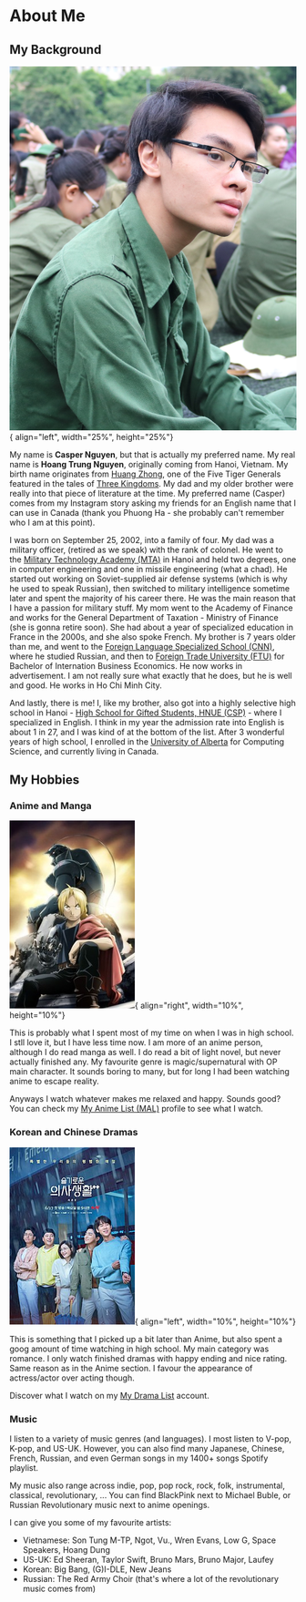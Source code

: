 # About Me

## My Background

![Me](./assets/me.JPG){ align="left", width="25%", height="25%"}

My name is **Casper Nguyen**, but that is actually my preferred name. My real name is **Hoang Trung Nguyen**, originally coming from Hanoi, Vietnam. My birth name originates from [Huang Zhong](https://en.wikipedia.org/wiki/Huang_Zhong), one of the Five Tiger Generals featured in the tales of [Three Kingdoms](https://en.wikipedia.org/wiki/Three_Kingdoms). My dad and my older brother were really into that piece of literature at the time. My preferred name (Casper) comes from my Instagram story asking my friends for an English name that I can use in Canada (thank you Phuong Ha - she probably can't remember who I am at this point).

I was born on September 25, 2002, into a family of four. My dad was a military officer, (retired as we speak) with the rank of colonel. He went to the [Military Technology Academy (MTA)](https://en.wikipedia.org/wiki/Le_Quy_Don_Technical_University) in Hanoi and held two degrees, one in computer engineering and one in missile engineering (what a chad). He started out working on Soviet-supplied air defense systems (which is why he used to speak Russian), then switched to military intelligence sometime later and spent the majority of his career there. He was the main reason that I have a passion for military stuff. My mom went to the Academy of Finance and works for the General Department of Taxation - Ministry of Finance (she is gonna retire soon). She had about a year of specialized education in France in the 2000s, and she also spoke French. My brother is 7 years older than me, and went to the [Foreign Language Specialized School (CNN)](https://en.wikipedia.org/wiki/Foreign_Language_Specialized_School), where he studied Russian, and then to [Foreign Trade University (FTU)](https://en.wikipedia.org/wiki/Foreign_Trade_University) for Bachelor of Internation Business Economics. He now works in advertisement. I am not really sure what exactly that he does, but he is well and good. He works in Ho Chi Minh City.

And lastly, there is me! I, like my brother, also got into a highly selective high school in Hanoi - [High School for Gifted Students, HNUE (CSP)](https://en.wikipedia.org/wiki/High_School_for_Gifted_Students,_Hanoi_National_University_of_Education) - where I specialized in English. I think in my year the admission rate into English is about 1 in 27, and I was kind of at the bottom of the list. After 3 wonderful years of high school, I enrolled in the [University of Alberta](https://en.wikipedia.org/wiki/University_of_Alberta) for Computing Science, and currently living in Canada.

## My Hobbies

### Anime and Manga

![Fullmetal Alchemist Brotherhood](./assets/fullmetal_alchemist_brotherhood.jpg){ align="right", width="10%", height="10%"}

This is probably what I spent most of my time on when I was in high school. I stll love it, but I have less time now. I am more of an anime person, although I do read manga as well. I do read a bit of light novel, but never actually finished any. My favourite genre is magic/supernatural with OP main character. It sounds boring to many, but for long I had been watching anime to escape reality. 

Anyways I watch whatever makes me relaxed and happy. Sounds good? You can check my [My Anime List (MAL)](https://myanimelist.net/profile/SCWinter?q=SCwinter&cat=user) profile to see what I watch.

### Korean and Chinese Dramas

![Hospital Playlist](./assets/hospital_playlist.jpg){ align="left", width="10%", height="10%"}

This is something that I picked up a bit later than Anime, but also spent a goog amount of time watching in high school. My main category was romance. I only watch finished dramas with happy ending and nice rating. Same reason as in the Anime section. I favour the appearance of actress/actor over acting though.

Discover what I watch on my [My Drama List](https://mydramalist.com/profile/SCWinter) account.

### Music

I listen to a variety of music genres (and languages). I most listen to V-pop, K-pop, and US-UK. However, you can also find many Japanese, Chinese, French, Russian, and even German songs in my 1400+ songs Spotify playlist.

My music also range across indie, pop, pop rock, rock, folk, instrumental, classical, revolutionary, ... You can find BlackPink next to Michael Buble, or Russian Revolutionary music next to anime openings.

I can give you some of my favourite artists:

- Vietnamese: Son Tung M-TP, Ngot, Vu., Wren Evans, Low G, Space Speakers, Hoang Dung
- US-UK: Ed Sheeran, Taylor Swift, Bruno Mars, Bruno Major, Laufey
- Korean: Big Bang, (G)I-DLE, New Jeans
- Russian: The Red Army Choir (that's where a lot of the revolutionary music comes from)